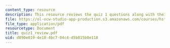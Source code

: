 ```yaml
---
content_type: resource
description: This resource reviews the quiz 1 questions along with their grading points.
file: https://ol-ocw-studio-app-production.s3.amazonaws.com/courses/hst-947-medical-artificial-intelligence-spring-2005/d890e0194e104bc704c4d5b815b0e118_quiz1_review.pdf
file_type: application/pdf
resourcetype: Document
title: quiz1_review.pdf
uid: d890e019-4e10-4bc7-04c4-d5b815b0e118
---
```


